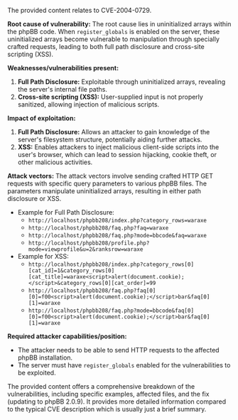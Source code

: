 The provided content relates to CVE-2004-0729.

**Root cause of vulnerability:**
The root cause lies in uninitialized arrays within the phpBB code. When `register_globals` is enabled on the server, these uninitialized arrays become vulnerable to manipulation through specially crafted requests, leading to both full path disclosure and cross-site scripting (XSS).

**Weaknesses/vulnerabilities present:**
1.  **Full Path Disclosure:** Exploitable through uninitialized arrays, revealing the server's internal file paths.
2.  **Cross-site scripting (XSS):** User-supplied input is not properly sanitized, allowing injection of malicious scripts.

**Impact of exploitation:**
1.  **Full Path Disclosure:** Allows an attacker to gain knowledge of the server's filesystem structure, potentially aiding further attacks.
2.  **XSS:** Enables attackers to inject malicious client-side scripts into the user's browser, which can lead to session hijacking, cookie theft, or other malicious activities.

**Attack vectors:**
The attack vectors involve sending crafted HTTP GET requests with specific query parameters to various phpBB files. The parameters manipulate uninitialized arrays, resulting in either path disclosure or XSS.
- Example for Full Path Disclosure:
  - `http://localhost/phpbb208/index.php?category_rows=waraxe`
  - `http://localhost/phpbb208/faq.php?faq=waraxe`
  - `http://localhost/phpbb208/faq.php?mode=bbcode&faq=waraxe`
  - `http://localhost/phpbb208/profile.php?mode=viewprofile&u=2&ranksrow=waraxe`
- Example for XSS:
  -  `http://localhost/phpbb208/index.php?category_rows[0][cat_id]=1&category_rows[0][cat_title]=waraxe<script>alert(document.cookie);</script>&category_rows[0][cat_order]=99`
  -  `http://localhost/phpbb208/faq.php?faq[0][0]=f00<script>alert(document.cookie);</script>bar&faq[0][1]=waraxe`
  -  `http://localhost/phpbb208/faq.php?mode=bbcode&faq[0][0]=f00<script>alert(document.cookie);</script>bar&faq[0][1]=waraxe`

**Required attacker capabilities/position:**
- The attacker needs to be able to send HTTP requests to the affected phpBB installation.
- The server must have `register_globals` enabled for the vulnerabilities to be exploited.

The provided content offers a comprehensive breakdown of the vulnerabilities, including specific examples, affected files, and the fix (updating to phpBB 2.0.9). It provides more detailed information compared to the typical CVE description which is usually just a brief summary.